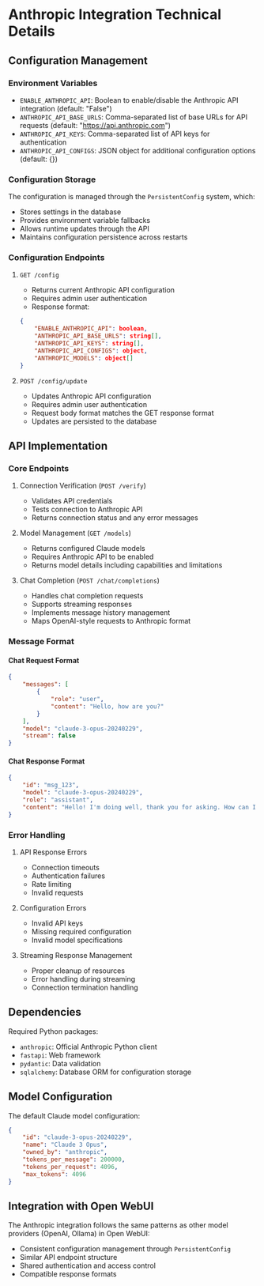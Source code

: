 # Anthropic Integration Technical Details

## Configuration Management

### Environment Variables
- `ENABLE_ANTHROPIC_API`: Boolean to enable/disable the Anthropic API integration (default: "False")
- `ANTHROPIC_API_BASE_URLS`: Comma-separated list of base URLs for API requests (default: "https://api.anthropic.com")
- `ANTHROPIC_API_KEYS`: Comma-separated list of API keys for authentication
- `ANTHROPIC_API_CONFIGS`: JSON object for additional configuration options (default: {})

### Configuration Storage
The configuration is managed through the `PersistentConfig` system, which:
- Stores settings in the database
- Provides environment variable fallbacks
- Allows runtime updates through the API
- Maintains configuration persistence across restarts

### Configuration Endpoints

1. `GET /config`
   - Returns current Anthropic API configuration
   - Requires admin user authentication
   - Response format:
   ```json
   {
       "ENABLE_ANTHROPIC_API": boolean,
       "ANTHROPIC_API_BASE_URLS": string[],
       "ANTHROPIC_API_KEYS": string[],
       "ANTHROPIC_API_CONFIGS": object,
       "ANTHROPIC_MODELS": object[]
   }
   ```

2. `POST /config/update`
   - Updates Anthropic API configuration
   - Requires admin user authentication
   - Request body format matches the GET response format
   - Updates are persisted to the database

## API Implementation

### Core Endpoints

1. Connection Verification (`POST /verify`)
   - Validates API credentials
   - Tests connection to Anthropic API
   - Returns connection status and any error messages

2. Model Management (`GET /models`)
   - Returns configured Claude models
   - Requires Anthropic API to be enabled
   - Returns model details including capabilities and limitations

3. Chat Completion (`POST /chat/completions`)
   - Handles chat completion requests
   - Supports streaming responses
   - Implements message history management
   - Maps OpenAI-style requests to Anthropic format

### Message Format

#### Chat Request Format
```json
{
    "messages": [
        {
            "role": "user",
            "content": "Hello, how are you?"
        }
    ],
    "model": "claude-3-opus-20240229",
    "stream": false
}
```

#### Chat Response Format
```json
{
    "id": "msg_123",
    "model": "claude-3-opus-20240229",
    "role": "assistant",
    "content": "Hello! I'm doing well, thank you for asking. How can I help you today?"
}
```

### Error Handling

1. API Response Errors
   - Connection timeouts
   - Authentication failures
   - Rate limiting
   - Invalid requests

2. Configuration Errors
   - Invalid API keys
   - Missing required configuration
   - Invalid model specifications

3. Streaming Response Management
   - Proper cleanup of resources
   - Error handling during streaming
   - Connection termination handling

## Dependencies

Required Python packages:
- `anthropic`: Official Anthropic Python client
- `fastapi`: Web framework
- `pydantic`: Data validation
- `sqlalchemy`: Database ORM for configuration storage

## Model Configuration

The default Claude model configuration:
```json
{
    "id": "claude-3-opus-20240229",
    "name": "Claude 3 Opus",
    "owned_by": "anthropic",
    "tokens_per_message": 200000,
    "tokens_per_request": 4096,
    "max_tokens": 4096
}
```

## Integration with Open WebUI

The Anthropic integration follows the same patterns as other model providers (OpenAI, Ollama) in Open WebUI:
- Consistent configuration management through `PersistentConfig`
- Similar API endpoint structure
- Shared authentication and access control
- Compatible response formats
